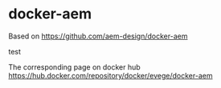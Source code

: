 # docker-aem
Based on https://github.com/aem-design/docker-aem

test

The corresponding page on docker hub https://hub.docker.com/repository/docker/evege/docker-aem